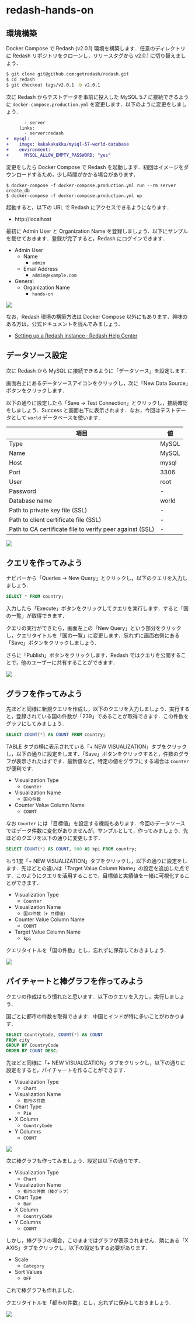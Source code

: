 # redash-hands-on

## 環境構築

Docker Compose で Redash (v2.0.1) 環境を構築します．任意のディレクトリに Redash リポジトリをクローンし，リリースタグから v2.0.1 に切り替えましょう．

```sh
$ git clone git@github.com:getredash/redash.git
$ cd redash
$ git checkout tags/v2.0.1 -b v2.0.1
```

次に Redash からテストデータを事前に投入した MySQL 5.7 に接続できるように `docker-compose.production.yml` を変更します．以下のように変更をしましょう．

```diff
       - server
     links:
       - server:redash
+  mysql:
+    image: kakakakakku/mysql-57-world-database
+    environment:
+      MYSQL_ALLOW_EMPTY_PASSWORD: "yes"
```

変更をしたら Docker Compose で Redash を起動します．初回はイメージをダウンロードするため，少し時間がかかる場合があります．

```
$ docker-compose -f docker-compose.production.yml run --rm server create_db
$ docker-compose -f docker-compose.production.yml up
```

起動すると，以下の URL で Redash にアクセスできるようになります．

- http://localhost

最初に Admin User と Organization Name を登録しましょう．以下にサンプルを載せておきます．登録が完了すると，Redash にログインできます．

- Admin User
    - Name
        - `admin`
    - Email Address
        - `admin@example.com`
- General
    - Organization Name
        - `hands-on`

![](images/setup.png)

なお，Redash 環境の構築方法は Docker Compose 以外にもあります．興味のある方は，公式ドキュメントを読んでみましょう．

- [Setting up a Redash instance · Redash Help Center](https://redash.io/help-onpremise/setup/setting-up-redash-instance.html)

## データソース設定

次に Redash から MySQL に接続できるように「データソース」を設定します．

画面右上にあるデータソースアイコンをクリックし，次に「New Data Source」ボタンをクリックします．

以下の通りに設定したら「Save → Test Connection」とクリックし，接続確認をしましょう．Success と画面右下に表示されます．なお，今回はテストデータとして `world` データベースを使います．

| 項目 | 値 |
| --- | --- |
| Type | MySQL |
| Name | MySQL |
| Host | mysql |
| Port | 3306 |
| User | root |
| Password | - |
| Database name | world |
| Path to private key file (SSL) | - |
| Path to client certificate file (SSL) | - |
| Path to CA certificate file to verify peer against (SSL) | - |

![](images/data_source.png)

## クエリを作ってみよう

ナビバーから「Queries → New Query」とクリックし，以下のクエリを入力しましょう．

```sql
SELECT * FROM country;
```

入力したら「Execute」ボタンをクリックしてクエリを実行します．すると「国の一覧」が取得できます．

クエリの実行ができたら，画面左上の「New Query」という部分をクリックし，クエリタイトルを「国の一覧」に変更します．忘れずに画面右側にある「Save」ボタンをクリックしましょう．

さらに「Publish」ボタンをクリックします．Redash ではクエリを公開することで，他のユーザーに共有することができます．

![](images/query_country.png)

## グラフを作ってみよう

先ほどと同様に新規クエリを作成し，以下のクエリを入力しましょう．実行すると，登録されている国の件数が「239」であることが取得できます．この件数をグラフにしてみましょう．

```sql
SELECT COUNT(*) AS COUNT FROM country;
```

TABLE タブの横に表示されている「+ NEW VISUALIZATION」タブをクリックし，以下の通りに設定をします．「Save」ボタンをクリックすると，件数のグラフが表示されたはずです．最新値など，特定の値をグラフにする場合は `Counter` が便利です．

- Visualization Type
    - `Counter`
- Visualization Name
    - `国の件数`
- Counter Value Column Name
    - `COUNT`

なお `Counter` には「目標値」を設定する機能もあります．今回のデータソースではデータ件数に変化がありませんが，サンプルとして，作ってみましょう．先ほどのクエリを以下の通りに変更します．

```sql
SELECT COUNT(*) AS COUNT, 500 AS kpi FROM country;
```

もう1度「+ NEW VISUALIZATION」タブをクリックし，以下の通りに設定をします．先ほどとの違いは「Target Value Column Name」の設定を追加した点です．このようにクエリを活用することで，目標値と実績値を一緒に可視化することができます．

- Visualization Type
    - `Counter`
- Visualization Name
    - `国の件数（+ 目標値）`
- Counter Value Column Name
    - `COUNT`
- Target Value Column Name
    - `kpi`

クエリタイトルを「国の件数」とし，忘れずに保存しておきましょう．

![](images/query_country_with_kpi.png)

## パイチャートと棒グラフを作ってみよう

クエリの作成はもう慣れたと思います．以下のクエリを入力し，実行しましょう．

国ごとに都市の件数を取得できます．中国とインドが特に多いことがわかります．

```sql
SELECT CountryCode, COUNT(*) AS COUNT
FROM city
GROUP BY CountryCode
ORDER BY COUNT DESC;
```

先ほどと同様に「+ NEW VISUALIZATION」タブをクリックし，以下の通りに設定をすると，パイチャートを作ることができます．

- Visualization Type
    - `Chart`
- Visualization Name
    - `都市の件数`
- Chart Type
    - `Pie`
- X Column
    - `CountryCode`
- Y Columns
    - `COUNT`

![](images/query_city_pie.png)

次に棒グラフも作ってみましょう．設定は以下の通りです．

- Visualization Type
    - `Chart`
- Visualization Name
    - `都市の件数（棒グラフ）`
- Chart Type
    - `Bar`
- X Column
    - `CountryCode`
- Y Columns
    - `COUNT`

しかし，棒グラフの場合，このままではグラフが表示されません．隣にある「X AXIS」タブをクリックし，以下の設定もする必要があります．

- Scale
    - `Category`
- Sort Values
    - `OFF`

これで棒グラフも作れました．

クエリタイトルを「都市の件数」とし，忘れずに保存しておきましょう．

![](images/query_city_bar.png)